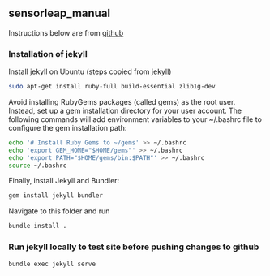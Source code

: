 ## sensorleap_manual

Instructions below are from [github](https://docs.github.com/en/pages/setting-up-a-github-pages-site-with-jekyll/testing-your-github-pages-site-locally-with-jekyll)

### Installation of jekyll
Install jekyll on Ubuntu (steps copied from [jekyll](https://jekyllrb.com/docs/installation/ubuntu/))

```bash
sudo apt-get install ruby-full build-essential zlib1g-dev
```

Avoid installing RubyGems packages (called gems) as the root user. Instead, set up a gem installation directory for your user account. The following commands will add environment variables to your ~/.bashrc file to configure the gem installation path:

```bash
echo '# Install Ruby Gems to ~/gems' >> ~/.bashrc
echo 'export GEM_HOME="$HOME/gems"' >> ~/.bashrc
echo 'export PATH="$HOME/gems/bin:$PATH"' >> ~/.bashrc
source ~/.bashrc
```

Finally, install Jekyll and Bundler:

```bash
gem install jekyll bundler
```

Navigate to this folder and run
```bash
bundle install .
```

### Run jekyll locally to test site before pushing changes to github
```bash
bundle exec jekyll serve
```





